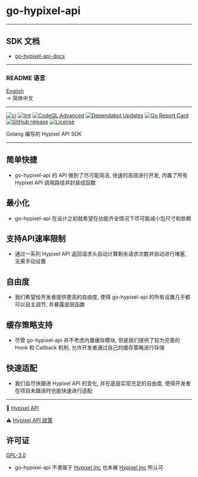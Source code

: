 # go-hypixel-api

---

## SDK 文档
- [go-hypixel-api-docs](https://sn0wo2.github.io/go-hypixel-api-docs/)

---

### README 语言

[English](README.md)  
-> 简体中文

---

[![ci](https://github.com/Sn0wo2/go-hypixel-api/actions/workflows/ci.yml/badge.svg)](https://github.com/Sn0wo2/go-hypixel-api/actions/workflows/ci.yml)
[![lint](https://github.com/Sn0wo2/go-hypixel-api/actions/workflows/lint.yml/badge.svg)](https://github.com/Sn0wo2/go-hypixel-api/actions/workflows/lint.yml)
[![CodeQL Advanced](https://github.com/Sn0wo2/go-hypixel-api/actions/workflows/codeql.yml/badge.svg)](https://github.com/Sn0wo2/go-hypixel-api/actions/workflows/codeql.yml)
[![Dependabot Updates](https://github.com/Sn0wo2/go-hypixel-api/actions/workflows/dependabot/dependabot-updates/badge.svg)](https://github.com/Sn0wo2/go-hypixel-api/actions/workflows/dependabot/dependabot-updates)
[![Go Report Card](https://goreportcard.com/badge/github.com/Sn0wo2/go-hypixel-api)](https://goreportcard.com/report/github.com/Sn0wo2/go-hypixel-api)
[![GitHub release](https://img.shields.io/github/v/release/Sn0wo2/go-hypixel-api?color=blue)](https://github.com/Sn0wo2/go-hypixel-api/releases)
[![License](https://img.shields.io/badge/license-GPL3.0-green.svg)](LICENSE)

Golang 编写的 Hypixel API SDK

---

## 简单快捷
- go-hypixel-api 的 API 做到了尽可能简洁, 快速的高效进行开发, 内置了所有 Hypixel API 调用路径并封装成函数

## 最小化
- go-hypixel-api 在设计之初就希望在功能齐全情况下尽可能减小包尺寸和依赖

## 支持API速率限制
- 通过一系列 Hypixel API 返回请求头自动计算剩余请求次数并自动进行堵塞, 无需手动设置

## 自由度
- 我们希望给开发者提供更高的自由度, 使得 go-hypixel-api 的所有设置几乎都可以自主调节, 并暴露底层函数

## 缓存策略支持
- 尽管 go-hypixel-api 并不考虑内置缓存模块, 但是我们提供了较为完善的 Hook 和 Callback 机制, 允许开发者通过自己的缓存策略进行存储

## 快速适配
- 我们会尽快跟进 Hypixel API 的变化, 并在底层实现充足的自由度, 使得开发者在项目未跟进时也能快速进行适配

---

📕 [Hypixel API](https://api.hypixel.net)

⚠️ [Hypixel API 政策](https://developer.hypixel.net/policies)

## 许可证

[GPL-3.0](LICENSE)

* go-hypixel-api 不隶属于 [Hypixel Inc](https://www.hypixel.net) 也未被 [Hypixel Inc](https://www.hypixel.net) 所认可
